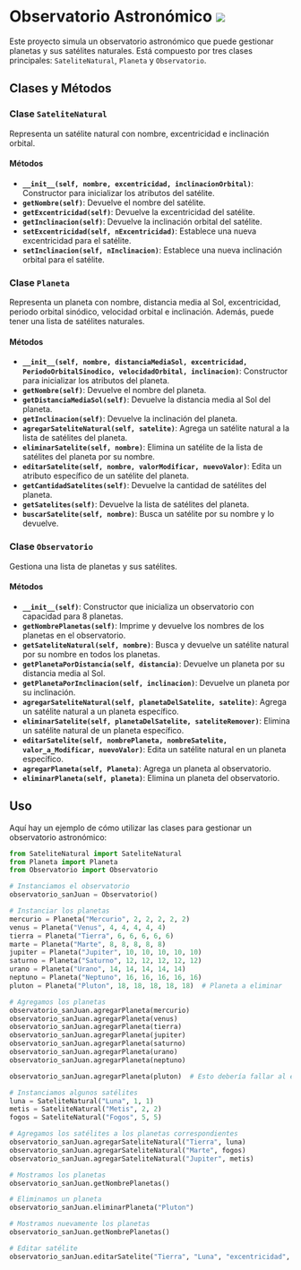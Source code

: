 # Observatorio Astronómico <img src="https://camo.githubusercontent.com/cd122cf1a24b8e8ccb81d65d3995ce9b80cc22d315c9409e09d80aad389006a3/68747470733a2f2f656d6f6a69732e736c61636b6d6f6a69732e636f6d2f656d6f6a69732f696d616765732f313537393231363131312f373535302f70696b616368755f776176652e6769663f31353739323136313131" data-canonical-src="https://emojis.slackmojis.com/emojis/images/1579216111/7550/pikachu_wave.gif?1579216111" style="max-width: 100%; display: inline-block;" data-target="animated-image.originalImage"></strong></h1>

Este proyecto simula un observatorio astronómico que puede gestionar planetas y sus satélites naturales. Está compuesto por tres clases principales: `SateliteNatural`, `Planeta` y `Observatorio`.

## Clases y Métodos

### Clase `SateliteNatural`

Representa un satélite natural con nombre, excentricidad e inclinación orbital.

#### Métodos

- **`__init__(self, nombre, excentricidad, inclinacionOrbital)`**: Constructor para inicializar los atributos del satélite.
- **`getNombre(self)`**: Devuelve el nombre del satélite.
- **`getExcentricidad(self)`**: Devuelve la excentricidad del satélite.
- **`getInclinacion(self)`**: Devuelve la inclinación orbital del satélite.
- **`setExcentricidad(self, nExcentricidad)`**: Establece una nueva excentricidad para el satélite.
- **`setInclinacion(self, nInclinacion)`**: Establece una nueva inclinación orbital para el satélite.

### Clase `Planeta`

Representa un planeta con nombre, distancia media al Sol, excentricidad, periodo orbital sinódico, velocidad orbital e inclinación. Además, puede tener una lista de satélites naturales.

#### Métodos

- **`__init__(self, nombre, distanciaMediaSol, excentricidad, PeriodoOrbitalSinodico, velocidadOrbital, inclinacion)`**: Constructor para inicializar los atributos del planeta.
- **`getNombre(self)`**: Devuelve el nombre del planeta.
- **`getDistanciaMediaSol(self)`**: Devuelve la distancia media al Sol del planeta.
- **`getInclinacion(self)`**: Devuelve la inclinación del planeta.
- **`agregarSateliteNatural(self, satelite)`**: Agrega un satélite natural a la lista de satélites del planeta.
- **`eliminarSatelite(self, nombre)`**: Elimina un satélite de la lista de satélites del planeta por su nombre.
- **`editarSatelite(self, nombre, valorModificar, nuevoValor)`**: Edita un atributo específico de un satélite del planeta.
- **`getCantidadSatelites(self)`**: Devuelve la cantidad de satélites del planeta.
- **`getSatelites(self)`**: Devuelve la lista de satélites del planeta.
- **`buscarSatelite(self, nombre)`**: Busca un satélite por su nombre y lo devuelve.

### Clase `Observatorio`

Gestiona una lista de planetas y sus satélites.

#### Métodos

- **`__init__(self)`**: Constructor que inicializa un observatorio con capacidad para 8 planetas.
- **`getNombrePlanetas(self)`**: Imprime y devuelve los nombres de los planetas en el observatorio.
- **`getSateliteNatural(self, nombre)`**: Busca y devuelve un satélite natural por su nombre en todos los planetas.
- **`getPlanetaPorDistancia(self, distancia)`**: Devuelve un planeta por su distancia media al Sol.
- **`getPlanetaPorInclinacion(self, inclinacion)`**: Devuelve un planeta por su inclinación.
- **`agregarSateliteNatural(self, planetaDelSatelite, satelite)`**: Agrega un satélite natural a un planeta específico.
- **`eliminarSatelite(self, planetaDelSatelite, sateliteRemover)`**: Elimina un satélite natural de un planeta específico.
- **`editarSatelite(self, nombrePlaneta, nombreSatelite, valor_a_Modificar, nuevoValor)`**: Edita un satélite natural en un planeta específico.
- **`agregarPlaneta(self, Planeta)`**: Agrega un planeta al observatorio.
- **`eliminarPlaneta(self, planeta)`**: Elimina un planeta del observatorio.

## Uso

Aquí hay un ejemplo de cómo utilizar las clases para gestionar un observatorio astronómico:

```python
from SateliteNatural import SateliteNatural
from Planeta import Planeta
from Observatorio import Observatorio

# Instanciamos el observatorio
observatorio_sanJuan = Observatorio()

# Instanciar los planetas
mercurio = Planeta("Mercurio", 2, 2, 2, 2, 2)
venus = Planeta("Venus", 4, 4, 4, 4, 4)
tierra = Planeta("Tierra", 6, 6, 6, 6, 6)
marte = Planeta("Marte", 8, 8, 8, 8, 8)
jupiter = Planeta("Jupiter", 10, 10, 10, 10, 10)
saturno = Planeta("Saturno", 12, 12, 12, 12, 12)
urano = Planeta("Urano", 14, 14, 14, 14, 14)
neptuno = Planeta("Neptuno", 16, 16, 16, 16, 16)
pluton = Planeta("Pluton", 18, 18, 18, 18, 18)  # Planeta a eliminar

# Agregamos los planetas
observatorio_sanJuan.agregarPlaneta(mercurio)
observatorio_sanJuan.agregarPlaneta(venus)
observatorio_sanJuan.agregarPlaneta(tierra)
observatorio_sanJuan.agregarPlaneta(jupiter)
observatorio_sanJuan.agregarPlaneta(saturno)
observatorio_sanJuan.agregarPlaneta(urano)
observatorio_sanJuan.agregarPlaneta(neptuno)

observatorio_sanJuan.agregarPlaneta(pluton)  # Esto debería fallar al exceder el límite

# Instanciamos algunos satélites
luna = SateliteNatural("Luna", 1, 1)
metis = SateliteNatural("Metis", 2, 2)
fogos = SateliteNatural("Fogos", 5, 5)

# Agregamos los satélites a los planetas correspondientes
observatorio_sanJuan.agregarSateliteNatural("Tierra", luna)
observatorio_sanJuan.agregarSateliteNatural("Marte", fogos)
observatorio_sanJuan.agregarSateliteNatural("Jupiter", metis)

# Mostramos los planetas
observatorio_sanJuan.getNombrePlanetas()

# Eliminamos un planeta
observatorio_sanJuan.eliminarPlaneta("Pluton")

# Mostramos nuevamente los planetas
observatorio_sanJuan.getNombrePlanetas()

# Editar satélite
observatorio_sanJuan.editarSatelite("Tierra", "Luna", "excentricidad", 0.0549)
